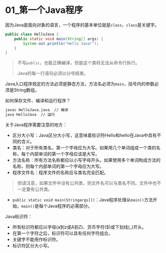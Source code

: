 # 01_第一个Java程序

因为Java是面向对象的语言，一个程序的基本单位就是`class`，`class`是关键字。

```java
public class HelloJava {
    public static void main(String[] args) {
        System.out.println("Hello Java!");
    }
}
```

> 不写`public`，也能正确编译，但是这个类将无法从命令行执行。
>
> Java的每一行语句必须以分号结束。

Java入口程序规定的方法必须是静态方法，方法名必须为`main`，括号内的参数必须是String数组。

如何保存文件、编译和运行程序？

```bash
javac HelloJava.java  // 编译
java HelloJava  // 运行
```

关于Java程序需要注意的地方：

- 区分大小写：Java区分大小写，这意味着标识符Hello和hello在Java中具有不同的含义。
- 类名：对于所有类名，第一个字母应为大写。如果用几个单词组成一个类的名称，每个内部单词的第一个字母应该是大写。
- 方法名称：所有方法名称都应以小写字母开头。如果使用多个单词构成方法的名称，则每个内部单词的第一个字母应为大写。
- 程序文件名：程序文件的名称应与类名完全匹配。

> 但请注意，如果文件中没有公共类，则文件名可以与类名不同。文件中也不一定要有公共类。

- `public static void main(Stringargs[])`：Java程序处理从`main()`方法开始，`main()`是每个Java程序的必需部分。

Java标识符：

- 所有标识符都应以字母(a到z或A到Z)、货币字符($)或下划线(_)开头。
- 在第一个字符之后，标识符可以具有任何字符组合。
- 关键字不能用作标识符。
- 标识符区分大小写。
